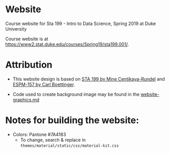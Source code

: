 # Website
Course website for Sta 199 - Intro to Data Science, Spring 2019 at Duke University

Course website is at https://www2.stat.duke.edu/courses/Spring19/sta199.001/.

# Attribution

- This website design is based on [STA 199 by Mine Centikaya-Rundel](https://www2.stat.duke.edu/courses/Spring18/Sta199/) and [ESPM-157 by Carl Boettinger](https://espm-157.carlboettiger.info/).

- Code used to create background image may be found in the [website-graphics.md](website-graphics.md)

# Notes for building the website:

- Colors: Pantone #7A4183
  - To change, search & replace in `themes/material/static/css/material-kit.css`
